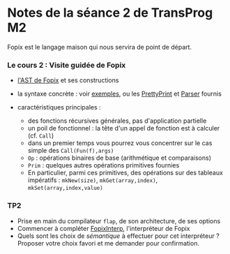 Notes de la séance 2 de TransProg M2
====================================

Fopix est le langage maison qui nous servira de point de départ. 

### Le cours 2 : Visite guidée de Fopix ###

 - [l'AST de Fopix](../code/fopix/FopixAST.scala) et ses constructions

 - la syntaxe concrète : voir [exemples](../examples), ou les [PrettyPrint](../code/fopix/FopixPP.scala) et [Parser](../code/fopix/FopixParser.scala) fournis

 - caractéristiques principales :
   - des fonctions récursives générales, pas d'application partielle
   - un poil de fonctionnel : la tête d'un appel de fonction est à calculer (cf. `Call`)
   - dans un premier temps vous pourrez vous concentrer sur le cas simple des `Call(Fun(f),args)`
   - `Op` : opérations binaires de base (arithmétique et comparaisons)
   - `Prim` : quelques autres opérations primitives fournies
   - En particulier, parmi ces primitives, des opérations sur des tableaux impératifs : `mkNew(size)`, `mkGet(array,index)`, `mkSet(array,index,value)`

### TP2 ###

 - Prise en main du compilateur `flap`, de son architecture, de ses options
 - Commencer à compléter [FopixInterp](../code/fopix/FopixInterp.scala), l'interpréteur de Fopix
 - Quels sont les choix de *sémantique* à effectuer pour cet interpréteur ? Proposer votre choix favori et me demander pour confirmation.
